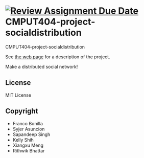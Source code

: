 [![Review Assignment Due Date](https://classroom.github.com/assets/deadline-readme-button-22041afd0340ce965d47ae6ef1cefeee28c7c493a6346c4f15d667ab976d596c.svg)](https://classroom.github.com/a/zUKWOP3z)
CMPUT404-project-socialdistribution
===================================

CMPUT404-project-socialdistribution

See [the web page](https://uofa-cmput404.github.io/general/project.html) for a description of the project.

Make a distributed social network!

## License

MIT License

## Copyright

* Franco Bonilla
* Syjer Asuncion
* Sapandeep Singh
* Kelly Shih
* Xiangxu Meng
* Rithwik Bhattar
